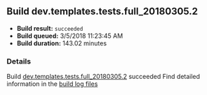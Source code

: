## Build dev.templates.tests.full_20180305.2
- **Build result:** `succeeded`
- **Build queued:** 3/5/2018 11:23:45 AM
- **Build duration:** 143.02 minutes
### Details
Build [dev.templates.tests.full_20180305.2](https://winappstudio.visualstudio.com/web/build.aspx?pcguid=a4ef43be-68ce-4195-a619-079b4d9834c2&builduri=vstfs%3a%2f%2f%2fBuild%2fBuild%2f25196) succeeded
Find detailed information in the [build log files](https://uwpctdiags.blob.core.windows.net/buildlogs/dev.templates.tests.full_20180305.2_logs.zip)
